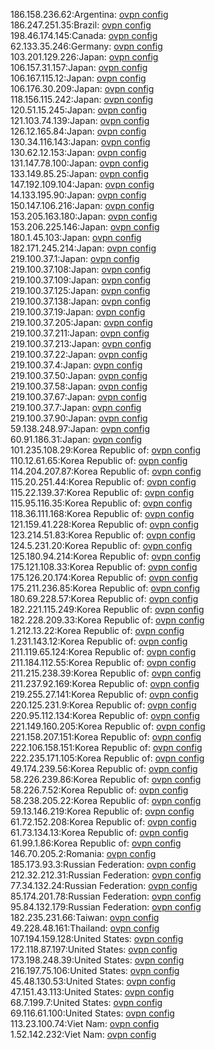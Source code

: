 186.158.236.62:Argentina: [ovpn config](vpn/186_158_236_62.ovpn)  
186.247.251.35:Brazil: [ovpn config](vpn/186_247_251_35.ovpn)  
198.46.174.145:Canada: [ovpn config](vpn/198_46_174_145.ovpn)  
62.133.35.246:Germany: [ovpn config](vpn/62_133_35_246.ovpn)  
103.201.129.226:Japan: [ovpn config](vpn/103_201_129_226.ovpn)  
106.157.31.157:Japan: [ovpn config](vpn/106_157_31_157.ovpn)  
106.167.115.12:Japan: [ovpn config](vpn/106_167_115_12.ovpn)  
106.176.30.209:Japan: [ovpn config](vpn/106_176_30_209.ovpn)  
118.156.115.242:Japan: [ovpn config](vpn/118_156_115_242.ovpn)  
120.51.15.245:Japan: [ovpn config](vpn/120_51_15_245.ovpn)  
121.103.74.139:Japan: [ovpn config](vpn/121_103_74_139.ovpn)  
126.12.165.84:Japan: [ovpn config](vpn/126_12_165_84.ovpn)  
130.34.116.143:Japan: [ovpn config](vpn/130_34_116_143.ovpn)  
130.62.12.153:Japan: [ovpn config](vpn/130_62_12_153.ovpn)  
131.147.78.100:Japan: [ovpn config](vpn/131_147_78_100.ovpn)  
133.149.85.25:Japan: [ovpn config](vpn/133_149_85_25.ovpn)  
147.192.109.104:Japan: [ovpn config](vpn/147_192_109_104.ovpn)  
14.133.195.90:Japan: [ovpn config](vpn/14_133_195_90.ovpn)  
150.147.106.216:Japan: [ovpn config](vpn/150_147_106_216.ovpn)  
153.205.163.180:Japan: [ovpn config](vpn/153_205_163_180.ovpn)  
153.206.225.146:Japan: [ovpn config](vpn/153_206_225_146.ovpn)  
180.1.45.103:Japan: [ovpn config](vpn/180_1_45_103.ovpn)  
182.171.245.214:Japan: [ovpn config](vpn/182_171_245_214.ovpn)  
219.100.37.1:Japan: [ovpn config](vpn/219_100_37_1.ovpn)  
219.100.37.108:Japan: [ovpn config](vpn/219_100_37_108.ovpn)  
219.100.37.109:Japan: [ovpn config](vpn/219_100_37_109.ovpn)  
219.100.37.125:Japan: [ovpn config](vpn/219_100_37_125.ovpn)  
219.100.37.138:Japan: [ovpn config](vpn/219_100_37_138.ovpn)  
219.100.37.19:Japan: [ovpn config](vpn/219_100_37_19.ovpn)  
219.100.37.205:Japan: [ovpn config](vpn/219_100_37_205.ovpn)  
219.100.37.211:Japan: [ovpn config](vpn/219_100_37_211.ovpn)  
219.100.37.213:Japan: [ovpn config](vpn/219_100_37_213.ovpn)  
219.100.37.22:Japan: [ovpn config](vpn/219_100_37_22.ovpn)  
219.100.37.4:Japan: [ovpn config](vpn/219_100_37_4.ovpn)  
219.100.37.50:Japan: [ovpn config](vpn/219_100_37_50.ovpn)  
219.100.37.58:Japan: [ovpn config](vpn/219_100_37_58.ovpn)  
219.100.37.67:Japan: [ovpn config](vpn/219_100_37_67.ovpn)  
219.100.37.7:Japan: [ovpn config](vpn/219_100_37_7.ovpn)  
219.100.37.90:Japan: [ovpn config](vpn/219_100_37_90.ovpn)  
59.138.248.97:Japan: [ovpn config](vpn/59_138_248_97.ovpn)  
60.91.186.31:Japan: [ovpn config](vpn/60_91_186_31.ovpn)  
101.235.108.29:Korea Republic of: [ovpn config](vpn/101_235_108_29.ovpn)  
110.12.61.65:Korea Republic of: [ovpn config](vpn/110_12_61_65.ovpn)  
114.204.207.87:Korea Republic of: [ovpn config](vpn/114_204_207_87.ovpn)  
115.20.251.44:Korea Republic of: [ovpn config](vpn/115_20_251_44.ovpn)  
115.22.139.37:Korea Republic of: [ovpn config](vpn/115_22_139_37.ovpn)  
115.95.116.35:Korea Republic of: [ovpn config](vpn/115_95_116_35.ovpn)  
118.36.111.168:Korea Republic of: [ovpn config](vpn/118_36_111_168.ovpn)  
121.159.41.228:Korea Republic of: [ovpn config](vpn/121_159_41_228.ovpn)  
123.214.51.83:Korea Republic of: [ovpn config](vpn/123_214_51_83.ovpn)  
124.5.231.20:Korea Republic of: [ovpn config](vpn/124_5_231_20.ovpn)  
125.180.94.214:Korea Republic of: [ovpn config](vpn/125_180_94_214.ovpn)  
175.121.108.33:Korea Republic of: [ovpn config](vpn/175_121_108_33.ovpn)  
175.126.20.174:Korea Republic of: [ovpn config](vpn/175_126_20_174.ovpn)  
175.211.236.85:Korea Republic of: [ovpn config](vpn/175_211_236_85.ovpn)  
180.69.228.57:Korea Republic of: [ovpn config](vpn/180_69_228_57.ovpn)  
182.221.115.249:Korea Republic of: [ovpn config](vpn/182_221_115_249.ovpn)  
182.228.209.33:Korea Republic of: [ovpn config](vpn/182_228_209_33.ovpn)  
1.212.13.22:Korea Republic of: [ovpn config](vpn/1_212_13_22.ovpn)  
1.231.143.12:Korea Republic of: [ovpn config](vpn/1_231_143_12.ovpn)  
211.119.65.124:Korea Republic of: [ovpn config](vpn/211_119_65_124.ovpn)  
211.184.112.55:Korea Republic of: [ovpn config](vpn/211_184_112_55.ovpn)  
211.215.238.39:Korea Republic of: [ovpn config](vpn/211_215_238_39.ovpn)  
211.237.92.169:Korea Republic of: [ovpn config](vpn/211_237_92_169.ovpn)  
219.255.27.141:Korea Republic of: [ovpn config](vpn/219_255_27_141.ovpn)  
220.125.231.9:Korea Republic of: [ovpn config](vpn/220_125_231_9.ovpn)  
220.95.112.134:Korea Republic of: [ovpn config](vpn/220_95_112_134.ovpn)  
221.149.160.205:Korea Republic of: [ovpn config](vpn/221_149_160_205.ovpn)  
221.158.207.151:Korea Republic of: [ovpn config](vpn/221_158_207_151.ovpn)  
222.106.158.151:Korea Republic of: [ovpn config](vpn/222_106_158_151.ovpn)  
222.235.171.105:Korea Republic of: [ovpn config](vpn/222_235_171_105.ovpn)  
49.174.239.56:Korea Republic of: [ovpn config](vpn/49_174_239_56.ovpn)  
58.226.239.86:Korea Republic of: [ovpn config](vpn/58_226_239_86.ovpn)  
58.226.7.52:Korea Republic of: [ovpn config](vpn/58_226_7_52.ovpn)  
58.238.205.22:Korea Republic of: [ovpn config](vpn/58_238_205_22.ovpn)  
59.13.146.219:Korea Republic of: [ovpn config](vpn/59_13_146_219.ovpn)  
61.72.152.208:Korea Republic of: [ovpn config](vpn/61_72_152_208.ovpn)  
61.73.134.13:Korea Republic of: [ovpn config](vpn/61_73_134_13.ovpn)  
61.99.1.86:Korea Republic of: [ovpn config](vpn/61_99_1_86.ovpn)  
146.70.205.2:Romania: [ovpn config](vpn/146_70_205_2.ovpn)  
185.173.93.3:Russian Federation: [ovpn config](vpn/185_173_93_3.ovpn)  
212.32.212.31:Russian Federation: [ovpn config](vpn/212_32_212_31.ovpn)  
77.34.132.24:Russian Federation: [ovpn config](vpn/77_34_132_24.ovpn)  
85.174.201.78:Russian Federation: [ovpn config](vpn/85_174_201_78.ovpn)  
95.84.132.179:Russian Federation: [ovpn config](vpn/95_84_132_179.ovpn)  
182.235.231.66:Taiwan: [ovpn config](vpn/182_235_231_66.ovpn)  
49.228.48.161:Thailand: [ovpn config](vpn/49_228_48_161.ovpn)  
107.194.159.128:United States: [ovpn config](vpn/107_194_159_128.ovpn)  
172.118.87.197:United States: [ovpn config](vpn/172_118_87_197.ovpn)  
173.198.248.39:United States: [ovpn config](vpn/173_198_248_39.ovpn)  
216.197.75.106:United States: [ovpn config](vpn/216_197_75_106.ovpn)  
45.48.130.53:United States: [ovpn config](vpn/45_48_130_53.ovpn)  
47.151.43.113:United States: [ovpn config](vpn/47_151_43_113.ovpn)  
68.7.199.7:United States: [ovpn config](vpn/68_7_199_7.ovpn)  
69.116.61.100:United States: [ovpn config](vpn/69_116_61_100.ovpn)  
113.23.100.74:Viet Nam: [ovpn config](vpn/113_23_100_74.ovpn)  
1.52.142.232:Viet Nam: [ovpn config](vpn/1_52_142_232.ovpn)  
